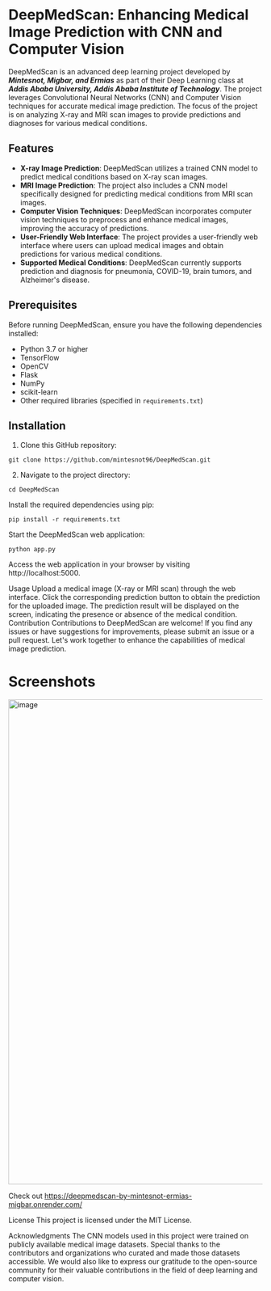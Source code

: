 # DeepMedScan: Enhancing Medical Image Prediction with CNN and Computer Vision

DeepMedScan is an advanced deep learning project developed by ***Mintesnot, Migbar, and Ermias*** as part of their Deep Learning class at ***Addis Ababa University, Addis Ababa Institute of Technology***. The project leverages Convolutional Neural Networks (CNN) and Computer Vision techniques for accurate medical image prediction. The focus of the project is on analyzing X-ray and MRI scan images to provide predictions and diagnoses for various medical conditions.

## Features

- **X-ray Image Prediction**: DeepMedScan utilizes a trained CNN model to predict medical conditions based on X-ray scan images.
- **MRI Image Prediction**: The project also includes a CNN model specifically designed for predicting medical conditions from MRI scan images.
- **Computer Vision Techniques**: DeepMedScan incorporates computer vision techniques to preprocess and enhance medical images, improving the accuracy of predictions.
- **User-Friendly Web Interface**: The project provides a user-friendly web interface where users can upload medical images and obtain predictions for various medical conditions.
- **Supported Medical Conditions**: DeepMedScan currently supports prediction and diagnosis for pneumonia, COVID-19, brain tumors, and Alzheimer's disease.

## Prerequisites

Before running DeepMedScan, ensure you have the following dependencies installed:

- Python 3.7 or higher
- TensorFlow
- OpenCV
- Flask
- NumPy
- scikit-learn
- Other required libraries (specified in `requirements.txt`)

## Installation

1. Clone this GitHub repository:

 ```
git clone https://github.com/mintesnot96/DeepMedScan.git
```
2. Navigate to the project directory:
  ```
cd DeepMedScan
```
Install the required dependencies using pip:

```
pip install -r requirements.txt
```
Start the DeepMedScan web application:

```
python app.py
```
Access the web application in your browser by visiting http://localhost:5000.

Usage
Upload a medical image (X-ray or MRI scan) through the web interface.
Click the corresponding prediction button to obtain the prediction for the uploaded image.
The prediction result will be displayed on the screen, indicating the presence or absence of the medical condition.
Contribution
Contributions to DeepMedScan are welcome! If you find any issues or have suggestions for improvements, please submit an issue or a pull request. Let's work together to enhance the capabilities of medical image prediction.
 

# Screenshots
<img width="960" alt="image" src="https://github.com/mintesnot96/DeepMedScan/assets/96992238/2b4a92f0-7fd1-4774-bcac-459f259f3005">



Check out https://deepmedscan-by-mintesnot-ermias-migbar.onrender.com/


License
This project is licensed under the MIT License.

Acknowledgments
The CNN models used in this project were trained on publicly available medical image datasets. Special thanks to the contributors and organizations who curated and made those datasets accessible.
We would also like to express our gratitude to the open-source community for their valuable contributions in the field of deep learning and computer vision.
